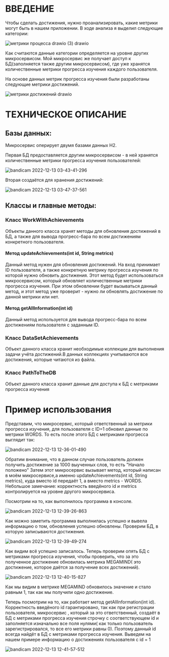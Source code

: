 # ВВЕДЕНИЕ

Чтобы сделать достижения, нужно проанализировать, какие метрики могут быть в нашем приложении.
В ходе анализа я выделил следующие категории:

![метрики процесса drawio (3) drawio](https://user-images.githubusercontent.com/110686828/207192889-cc3dd4b9-9046-4327-80c7-209ffe39a3c3.png)

Как считаются данные категории определяется на уровне других микросервисом. Мой микросервис же получает доступ к БД(заполняется также другим микросервисом), где уже хранятся количественные метрики прогресса изучения каждого пользователя.

На основе данных метрик прогресса изучения были разработаны следующие метрики достижений.

![метрики достижений drawio](https://user-images.githubusercontent.com/110686828/207195896-cd0f973c-b69b-4f5a-b64a-a1c9f896a066.png)

# ТЕХНИЧЕСКОЕ ОПИСАНИЕ

## Базы данных:

Микросервис оперирует двумя базами данных H2.

Первая БД предоставляется другим микросервисом - в ней хранятся количественные метрики прогресса изучения пользователей:

![bandicam 2022-12-13 03-43-41-296](https://user-images.githubusercontent.com/110686828/207198657-596b434a-97de-4541-a645-b7ee092ea0de.jpg)


Вторая создаётся для хранения достижений:

![bandicam 2022-12-13 03-47-37-561](https://user-images.githubusercontent.com/110686828/207198970-aa465b4f-a057-4f74-8256-468a0e583bed.jpg)

## Классы и главные методы:
### Класс WorkWithAchievements 
Объекты данного класса хранят методы для обновления достижений в БД, а также для вывода прогресс-бара по всем достижениям конкретного пользователя.
#### Метод updateAchievements(int id, String metrics)
Данный метод нужен для обновления достижений. На вход принимает ID пользователя, а также конкретную метрику прогресса изучения по которой нужно обновить достижения. Этот метод будет использоваться микросервисом, который обновляет количественные метрики прогресса изучения. При этом обновлении будет вызываться данный метод, и этот метод уже проверит - нужно ли обновлять достижение по данной метрики или нет.
#### Метод getAllInformation(int id)
Данный метод используется для вывода прогресс-бара по всем достижениям пользователя с заданным ID.
### Класс DataSetAchievements
Объект данного класса хранит необходимые коллекции для выполнения задачи учёта достижений.В данных коллекциях учитываются все достижения, которые читаются из файла.
### Класс PathToTheDB
Объект данного класса хранит данные для доступа к БД с метриками прогресса изучения

# Пример использования
Представим, что микросервис, который ответственный за метрики прогресса изучения, для пользователя с ID=1 обновил данные по метрики WORDS.
То есть после этого БД с метриками прогресса выглядит так:

![bandicam 2022-12-13 12-36-01-490](https://user-images.githubusercontent.com/110686828/207307347-77fa6ccc-0d78-41de-8e12-e8e4bcce6e3b.jpg)

Обратим внимание, что в данном случае пользователь должен получить достижение за 1000 выученных слов, то есть "Начало положено"
Затем этот микросервис вызывает метод, который написан в моём микросервисе,а именно updateAchievements(int id, String metrics), куда вместо id передаёт 1, а вместо metrics - WORDS. Небольшое замечание: корректность введёного id и metrics контролируется на уровне другого микросервиса.

Посмотрим на то, как выполнилось программа в консоле.

![bandicam 2022-12-13 12-39-26-863](https://user-images.githubusercontent.com/110686828/207308255-6ea43fd7-3a49-4aeb-bdee-b3af2f4fd721.jpg)

Как можно заметить программа выполнилась успешно и вывела информацию о том, обновления успешно обновлены.
Проверим БД, в которую записываются достижения.

![bandicam 2022-12-13 12-39-49-274](https://user-images.githubusercontent.com/110686828/207308533-37b58b26-b1b3-44c2-8563-c98961cf7de9.jpg)

Как видим всё успешно записалось.
Теперь проверим опять БД с метриками прогресса изучения, чтобы проверить, что за это полученное достижение обновилась метрика MEGAMIND( это достижение, которое даётся за получение всех достижений).

![bandicam 2022-12-13 12-40-15-827](https://user-images.githubusercontent.com/110686828/207308842-6bf102d3-42e4-4cd6-84d9-6ba2278eeeae.jpg)


Как мы видим в метрике MEGAMIND обновилось значение и стало равным 1, так как мы получили одно достижение.

Теперь посмотрим на то, как работает метод getAllInformation(int id). Корректность введёного id гарантировано, так как при регистрации пользователя, микросервис , который за это ответственный, создаёт в БД с метриками прогресса изучения строчку с соответствующем id и заполняется изначально все поля нулями( как только пользователь зарегистрировался, то все его метрики равны 0). Поэтому данный id всегда найдёт в БД с метриками прогресса изучения.
Выведем на нашем примере информацию о достижениях пользователя с id = 1

![bandicam 2022-12-13 12-41-57-512](https://user-images.githubusercontent.com/110686828/207309702-b4dad96f-efc3-4adc-b581-7d1edf2c404b.jpg)












